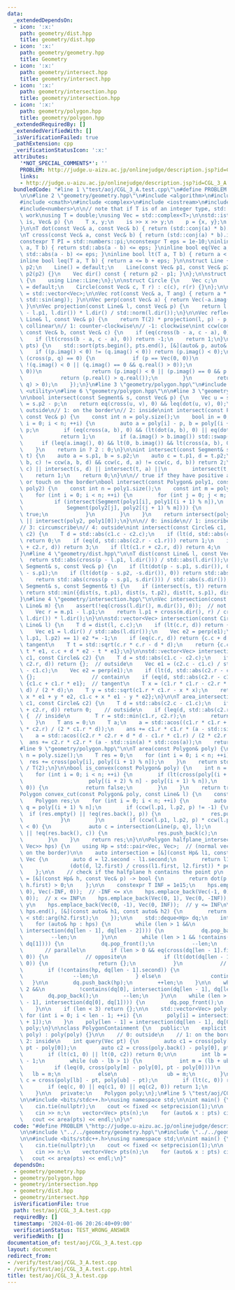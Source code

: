 ```yaml
---
data:
  _extendedDependsOn:
  - icon: ':x:'
    path: geometry/dist.hpp
    title: geometry/dist.hpp
  - icon: ':x:'
    path: geometry/geometry.hpp
    title: Geometry
  - icon: ':x:'
    path: geometry/intersect.hpp
    title: geometry/intersect.hpp
  - icon: ':x:'
    path: geometry/intersection.hpp
    title: geometry/intersection.hpp
  - icon: ':x:'
    path: geometry/polygon.hpp
    title: geometry/polygon.hpp
  _extendedRequiredBy: []
  _extendedVerifiedWith: []
  _isVerificationFailed: true
  _pathExtension: cpp
  _verificationStatusIcon: ':x:'
  attributes:
    '*NOT_SPECIAL_COMMENTS*': ''
    PROBLEM: http://judge.u-aizu.ac.jp/onlinejudge/description.jsp?id=CGL_3_A
    links:
    - http://judge.u-aizu.ac.jp/onlinejudge/description.jsp?id=CGL_3_A
  bundledCode: "#line 1 \"test/aoj/CGL_3_A.test.cpp\"\n#define PROBLEM \"http://judge.u-aizu.ac.jp/onlinejudge/description.jsp?id=CGL_3_A\"\
    \n\n#line 2 \"geometry/geometry.hpp\"\n#include <algorithm>\n#include <cassert>\n\
    #include <cmath>\n#include <complex>\n#include <iostream>\n#include <vector>\n\
    #include<numbers>\n\n// note that if T is of an integer type, std::abs does not\
    \ work\nusing T = double;\nusing Vec = std::complex<T>;\n\nstd::istream& operator>>(std::istream&\
    \ is, Vec& p) {\n    T x, y;\n    is >> x >> y;\n    p = {x, y};\n    return is;\n\
    }\n\nT dot(const Vec& a, const Vec& b) { return (std::conj(a) * b).real(); }\n\
    \nT cross(const Vec& a, const Vec& b) { return (std::conj(a) * b).imag(); }\n\n\
    constexpr T PI = std::numbers::pi;\nconstexpr T eps = 1e-10;\ninline bool eq(T\
    \ a, T b) { return std::abs(a - b) <= eps; }\ninline bool eq(Vec a, Vec b) { return\
    \ std::abs(a - b) <= eps; }\ninline bool lt(T a, T b) { return a < b - eps; }\n\
    inline bool leq(T a, T b) { return a <= b + eps; }\n\nstruct Line {\n    Vec p1,\
    \ p2;\n    Line() = default;\n    Line(const Vec& p1, const Vec& p2) : p1(p1),\
    \ p2(p2) {}\n    Vec dir() const { return p2 - p1; }\n};\n\nstruct Segment : Line\
    \ {\n    using Line::Line;\n};\n\nstruct Circle {\n    Vec c;\n    T r;\n    Circle()\
    \ = default;\n    Circle(const Vec& c, T r) : c(c), r(r) {}\n};\n\nusing Polygon\
    \ = std::vector<Vec>;\n\nVec rot(const Vec& a, T ang) { return a * Vec(std::cos(ang),\
    \ std::sin(ang)); }\n\nVec perp(const Vec& a) { return Vec(-a.imag(), a.real());\
    \ }\n\nVec projection(const Line& l, const Vec& p) {\n    return l.p1 + dot(p\
    \ - l.p1, l.dir()) * l.dir() / std::norm(l.dir());\n}\n\nVec reflection(const\
    \ Line& l, const Vec& p) {\n    return T(2) * projection(l, p) - p;\n}\n\n// 0:\
    \ collinear\n// 1: counter-clockwise\n// -1: clockwise\nint ccw(const Vec& a,\
    \ const Vec& b, const Vec& c) {\n    if (eq(cross(b - a, c - a), 0)) return 0;\n\
    \    if (lt(cross(b - a, c - a), 0)) return -1;\n    return 1;\n}\n\nvoid sort_by_arg(std::vector<Vec>&\
    \ pts) {\n    std::sort(pts.begin(), pts.end(), [&](auto& p, auto& q) {\n    \
    \    if ((p.imag() < 0) != (q.imag() < 0)) return (p.imag() < 0);\n        if\
    \ (cross(p, q) == 0) {\n            if (p == Vec(0, 0))\n                return\
    \ !(q.imag() < 0 || (q.imag() == 0 && q.real() > 0));\n            if (q == Vec(0,\
    \ 0))\n                return (p.imag() < 0 || (p.imag() == 0 && p.real() > 0));\n\
    \            return (p.real() > q.real());\n        }\n        return (cross(p,\
    \ q) > 0);\n    });\n}\n#line 3 \"geometry/polygon.hpp\"\n#include <deque>\n#include\
    \ <utility>\n#line 6 \"geometry/polygon.hpp\"\n\n#line 3 \"geometry/intersect.hpp\"\
    \n\nbool intersect(const Segment& s, const Vec& p) {\n    Vec u = s.p1 - p, v\
    \ = s.p2 - p;\n    return eq(cross(u, v), 0) && leq(dot(u, v), 0);\n}\n\n// 0:\
    \ outside\n// 1: on the border\n// 2: inside\nint intersect(const Polygon& poly,\
    \ const Vec& p) {\n    const int n = poly.size();\n    bool in = 0;\n    for (int\
    \ i = 0; i < n; ++i) {\n        auto a = poly[i] - p, b = poly[(i + 1) % n] -\
    \ p;\n        if (eq(cross(a, b), 0) && (lt(dot(a, b), 0) || eq(dot(a, b), 0)))\n\
    \            return 1;\n        if (a.imag() > b.imag()) std::swap(a, b);\n  \
    \      if (leq(a.imag(), 0) && lt(0, b.imag()) && lt(cross(a, b), 0)) in ^= 1;\n\
    \    }\n    return in ? 2 : 0;\n}\n\nint intersect(const Segment& s, const Segment&\
    \ t) {\n    auto a = s.p1, b = s.p2;\n    auto c = t.p1, d = t.p2;\n    if (ccw(a,\
    \ b, c) != ccw(a, b, d) && ccw(c, d, a) != ccw(c, d, b)) return 2;\n    if (intersect(s,\
    \ c) || intersect(s, d) || intersect(t, a) ||\n        intersect(t, b))\n    \
    \    return 1;\n    return 0;\n}\n\n// true if they have positive area in common\
    \ or touch on the border\nbool intersect(const Polygon& poly1, const Polygon&\
    \ poly2) {\n    const int n = poly1.size();\n    const int m = poly2.size();\n\
    \    for (int i = 0; i < n; ++i) {\n        for (int j = 0; j < m; ++j) {\n  \
    \          if (intersect(Segment(poly1[i], poly1[(i + 1) % n]),\n            \
    \              Segment(poly2[j], poly2[(j + 1) % m]))) {\n                return\
    \ true;\n            }\n        }\n    }\n    return intersect(poly1, poly2[0])\
    \ || intersect(poly2, poly1[0]);\n}\n\n// 0: inside\n// 1: inscribe\n// 2: intersect\n\
    // 3: circumscribe\n// 4: outside\nint intersect(const Circle& c1, const Circle&\
    \ c2) {\n    T d = std::abs(c1.c - c2.c);\n    if (lt(d, std::abs(c2.r - c1.r)))\
    \ return 0;\n    if (eq(d, std::abs(c2.r - c1.r))) return 1;\n    if (eq(c1.r\
    \ + c2.r, d)) return 3;\n    if (lt(c1.r + c2.r, d)) return 4;\n    return 2;\n\
    }\n#line 4 \"geometry/dist.hpp\"\n\nT dist(const Line& l, const Vec& p) {\n  \
    \  return std::abs(cross(p - l.p1, l.dir())) / std::abs(l.dir());\n}\n\nT dist(const\
    \ Segment& s, const Vec& p) {\n    if (lt(dot(p - s.p1, s.dir()), 0)) return std::abs(p\
    \ - s.p1);\n    if (lt(dot(p - s.p2, -s.dir()), 0)) return std::abs(p - s.p2);\n\
    \    return std::abs(cross(p - s.p1, s.dir())) / std::abs(s.dir());\n}\n\nT dist(const\
    \ Segment& s, const Segment& t) {\n    if (intersect(s, t)) return T(0);\n   \
    \ return std::min({dist(s, t.p1), dist(s, t.p2), dist(t, s.p1), dist(t, s.p2)});\n\
    }\n#line 4 \"geometry/intersection.hpp\"\n\nVec intersection(const Line& l, const\
    \ Line& m) {\n    assert(!eq(cross(l.dir(), m.dir()), 0));  // not parallel\n\
    \    Vec r = m.p1 - l.p1;\n    return l.p1 + cross(m.dir(), r) / cross(m.dir(),\
    \ l.dir()) * l.dir();\n}\n\nstd::vector<Vec> intersection(const Circle& c, const\
    \ Line& l) {\n    T d = dist(l, c.c);\n    if (lt(c.r, d)) return {};  // no intersection\n\
    \    Vec e1 = l.dir() / std::abs(l.dir());\n    Vec e2 = perp(e1);\n    if (ccw(c.c,\
    \ l.p1, l.p2) == 1) e2 *= -1;\n    if (eq(c.r, d)) return {c.c + d * e2};  //\
    \ tangent\n    T t = std::sqrt(c.r * c.r - d * d);\n    return {c.c + d * e2 +\
    \ t * e1, c.c + d * e2 - t * e1};\n}\n\nstd::vector<Vec> intersection(const Circle&\
    \ c1, const Circle& c2) {\n    T d = std::abs(c1.c - c2.c);\n    if (lt(c1.r +\
    \ c2.r, d)) return {};  // outside\n    Vec e1 = (c2.c - c1.c) / std::abs(c2.c\
    \ - c1.c);\n    Vec e2 = perp(e1);\n    if (lt(d, std::abs(c2.r - c1.r))) return\
    \ {};                  // contain\n    if (eq(d, std::abs(c2.r - c1.r))) return\
    \ {c1.c + c1.r * e1};  // tangent\n    T x = (c1.r * c1.r - c2.r * c2.r + d *\
    \ d) / (2 * d);\n    T y = std::sqrt(c1.r * c1.r - x * x);\n    return {c1.c +\
    \ x * e1 + y * e2, c1.c + x * e1 - y * e2};\n}\n\nT area_intersection(const Circle&\
    \ c1, const Circle& c2) {\n    T d = std::abs(c2.c - c1.c);\n    if (leq(c1.r\
    \ + c2.r, d)) return 0;    // outside\n    if (leq(d, std::abs(c2.r - c1.r)))\
    \ {  // inside\n        T r = std::min(c1.r, c2.r);\n        return PI * r * r;\n\
    \    }\n    T ans = 0;\n    T a;\n    a = std::acos((c1.r * c1.r + d * d - c2.r\
    \ * c2.r) / (2 * c1.r * d));\n    ans += c1.r * c1.r * (a - std::sin(a) * std::cos(a));\n\
    \    a = std::acos((c2.r * c2.r + d * d - c1.r * c1.r) / (2 * c2.r * d));\n  \
    \  ans += c2.r * c2.r * (a - std::sin(a) * std::cos(a));\n    return ans;\n}\n\
    #line 9 \"geometry/polygon.hpp\"\n\nT area(const Polygon& poly) {\n    const int\
    \ n = poly.size();\n    T res = 0;\n    for (int i = 0; i < n; ++i) {\n      \
    \  res += cross(poly[i], poly[(i + 1) % n]);\n    }\n    return std::abs(res)\
    \ / T(2);\n}\n\nbool is_convex(const Polygon& poly) {\n    int n = poly.size();\n\
    \    for (int i = 0; i < n; ++i) {\n        if (lt(cross(poly[(i + 1) % n] - poly[i],\n\
    \                     poly[(i + 2) % n] - poly[(i + 1) % n]),\n              \
    \ 0)) {\n            return false;\n        }\n    }\n    return true;\n}\n\n\
    Polygon convex_cut(const Polygon& poly, const Line& l) {\n    const int n = poly.size();\n\
    \    Polygon res;\n    for (int i = 0; i < n; ++i) {\n        auto p = poly[i],\
    \ q = poly[(i + 1) % n];\n        if (ccw(l.p1, l.p2, p) != -1) {\n          \
    \  if (res.empty() || !eq(res.back(), p)) {\n                res.push_back(p);\n\
    \            }\n        }\n        if (ccw(l.p1, l.p2, p) * ccw(l.p1, l.p2, q)\
    \ < 0) {\n            auto c = intersection(Line(p, q), l);\n            if (res.empty()\
    \ || !eq(res.back(), c)) {\n                res.push_back(c);\n            }\n\
    \        }\n    }\n    return res;\n}\n\nPolygon halfplane_intersection(std::vector<std::pair<Vec,\
    \ Vec>> hps) {\n    using Hp = std::pair<Vec, Vec>;  // (normal vector, a point\
    \ on the border)\n\n    auto intersection = [&](const Hp& l1, const Hp& l2) ->\
    \ Vec {\n        auto d = l2.second - l1.second;\n        return l1.second +\n\
    \               (dot(d, l2.first) / cross(l1.first, l2.first)) * perp(l1.first);\n\
    \    };\n\n    // check if the halfplane h contains the point p\n    auto contains\
    \ = [&](const Hp& h, const Vec& p) -> bool {\n        return dot(p - h.second,\
    \ h.first) > 0;\n    };\n\n    constexpr T INF = 1e15;\n    hps.emplace_back(Vec(1,\
    \ 0), Vec(-INF, 0));  // -INF <= x\n    hps.emplace_back(Vec(-1, 0), Vec(INF,\
    \ 0));  // x <= INF\n    hps.emplace_back(Vec(0, 1), Vec(0, -INF));  // -INF <=\
    \ y\n    hps.emplace_back(Vec(0, -1), Vec(0, INF));  // y <= INF\n\n    std::sort(hps.begin(),\
    \ hps.end(), [&](const auto& h1, const auto& h2) {\n        return std::arg(h1.first)\
    \ < std::arg(h2.first);\n    });\n\n    std::deque<Hp> dq;\n    int len = 0;\n\
    \    for (auto& hp : hps) {\n        while (len > 1 &&\n               !contains(hp,\
    \ intersection(dq[len - 1], dq[len - 2]))) {\n            dq.pop_back();\n   \
    \         --len;\n        }\n\n        while (len > 1 && !contains(hp, intersection(dq[0],\
    \ dq[1]))) {\n            dq.pop_front();\n            --len;\n        }\n\n \
    \       // parallel\n        if (len > 0 && eq(cross(dq[len - 1].first, hp.first),\
    \ 0)) {\n            // opposite\n            if (lt(dot(dq[len - 1].first, hp.first),\
    \ 0)) {\n                return {};\n            }\n            // same\n    \
    \        if (!contains(hp, dq[len - 1].second)) {\n                dq.pop_back();\n\
    \                --len;\n            } else\n                continue;\n     \
    \   }\n\n        dq.push_back(hp);\n        ++len;\n    }\n\n    while (len >\
    \ 2 &&\n           !contains(dq[0], intersection(dq[len - 1], dq[len - 2]))) {\n\
    \        dq.pop_back();\n        --len;\n    }\n\n    while (len > 2 && !contains(dq[len\
    \ - 1], intersection(dq[0], dq[1]))) {\n        dq.pop_front();\n        --len;\n\
    \    }\n\n    if (len < 3) return {};\n\n    std::vector<Vec> poly(len);\n   \
    \ for (int i = 0; i < len - 1; ++i) {\n        poly[i] = intersection(dq[i], dq[i\
    \ + 1]);\n    }\n    poly[len - 1] = intersection(dq[len - 1], dq[0]);\n    return\
    \ poly;\n}\n\nclass PolygonContainment {\n   public:\n    explicit PolygonContainment(Polygon\
    \ poly) : poly(poly) {}\n\n    // 0: outside\n    // 1: on the border\n    //\
    \ 2: inside\n    int query(Vec pt) {\n        auto c1 = cross(poly[1] - poly[0],\
    \ pt - poly[0]);\n        auto c2 = cross(poly.back() - poly[0], pt - poly[0]);\n\
    \        if (lt(c1, 0) || lt(0, c2)) return 0;\n\n        int lb = 1, ub = (int)poly.size()\
    \ - 1;\n        while (ub - lb > 1) {\n            int m = (lb + ub) / 2;\n  \
    \          if (leq(0, cross(poly[m] - poly[0], pt - poly[0])))\n             \
    \   lb = m;\n            else\n                ub = m;\n        }\n        auto\
    \ c = cross(poly[lb] - pt, poly[ub] - pt);\n        if (lt(c, 0)) return 0;\n\
    \        if (eq(c, 0) || eq(c1, 0) || eq(c2, 0)) return 1;\n        return 2;\n\
    \    }\n\n   private:\n    Polygon poly;\n};\n#line 5 \"test/aoj/CGL_3_A.test.cpp\"\
    \n\n#include <bits/stdc++.h>\nusing namespace std;\n\nint main() {\n    ios_base::sync_with_stdio(false);\n\
    \    cin.tie(nullptr);\n    cout << fixed << setprecision(1);\n\n    int n;\n\
    \    cin >> n;\n    vector<Vec> pts(n);\n    for (auto& x : pts) cin >> x;\n \
    \   cout << area(pts) << endl;\n}\n"
  code: "#define PROBLEM \"http://judge.u-aizu.ac.jp/onlinejudge/description.jsp?id=CGL_3_A\"\
    \n\n#include \"../../geometry/geometry.hpp\"\n#include \"../../geometry/polygon.hpp\"\
    \n\n#include <bits/stdc++.h>\nusing namespace std;\n\nint main() {\n    ios_base::sync_with_stdio(false);\n\
    \    cin.tie(nullptr);\n    cout << fixed << setprecision(1);\n\n    int n;\n\
    \    cin >> n;\n    vector<Vec> pts(n);\n    for (auto& x : pts) cin >> x;\n \
    \   cout << area(pts) << endl;\n}"
  dependsOn:
  - geometry/geometry.hpp
  - geometry/polygon.hpp
  - geometry/intersection.hpp
  - geometry/dist.hpp
  - geometry/intersect.hpp
  isVerificationFile: true
  path: test/aoj/CGL_3_A.test.cpp
  requiredBy: []
  timestamp: '2024-01-06 20:26:40+09:00'
  verificationStatus: TEST_WRONG_ANSWER
  verifiedWith: []
documentation_of: test/aoj/CGL_3_A.test.cpp
layout: document
redirect_from:
- /verify/test/aoj/CGL_3_A.test.cpp
- /verify/test/aoj/CGL_3_A.test.cpp.html
title: test/aoj/CGL_3_A.test.cpp
---
```

